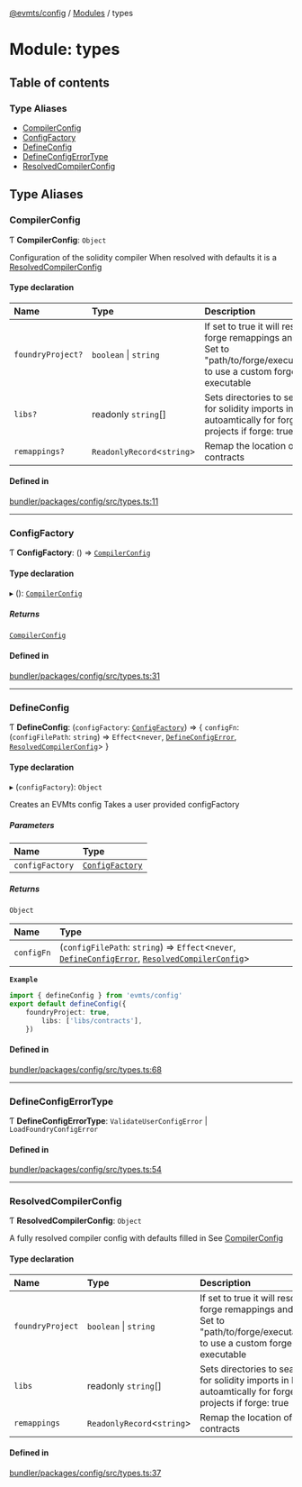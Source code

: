 [@evmts/config](../README.md) / [Modules](../modules.md) / types

# Module: types

## Table of contents

### Type Aliases

- [CompilerConfig](types.md#compilerconfig)
- [ConfigFactory](types.md#configfactory)
- [DefineConfig](types.md#defineconfig)
- [DefineConfigErrorType](types.md#defineconfigerrortype)
- [ResolvedCompilerConfig](types.md#resolvedcompilerconfig)

## Type Aliases

### CompilerConfig

Ƭ **CompilerConfig**: `Object`

Configuration of the solidity compiler
When resolved with defaults it is a [ResolvedCompilerConfig](types.md#resolvedcompilerconfig)

#### Type declaration

| Name | Type | Description |
| :------ | :------ | :------ |
| `foundryProject?` | `boolean` \| `string` | If set to true it will resolve forge remappings and libs Set to "path/to/forge/executable" to use a custom forge executable |
| `libs?` | readonly `string`[] | Sets directories to search for solidity imports in Read autoamtically for forge projects if forge: true |
| `remappings?` | `ReadonlyRecord`\<`string`\> | Remap the location of contracts |

#### Defined in

[bundler/packages/config/src/types.ts:11](https://github.com/evmts/evmts-monorepo/blob/main/bundler/packages/config/src/types.ts#L11)

___

### ConfigFactory

Ƭ **ConfigFactory**: () => [`CompilerConfig`](types.md#compilerconfig)

#### Type declaration

▸ (): [`CompilerConfig`](types.md#compilerconfig)

##### Returns

[`CompilerConfig`](types.md#compilerconfig)

#### Defined in

[bundler/packages/config/src/types.ts:31](https://github.com/evmts/evmts-monorepo/blob/main/bundler/packages/config/src/types.ts#L31)

___

### DefineConfig

Ƭ **DefineConfig**: (`configFactory`: [`ConfigFactory`](types.md#configfactory)) => \{ `configFn`: (`configFilePath`: `string`) => `Effect`\<`never`, [`DefineConfigError`](../classes/defineConfig.DefineConfigError.md), [`ResolvedCompilerConfig`](types.md#resolvedcompilerconfig)\>  }

#### Type declaration

▸ (`configFactory`): `Object`

Creates an EVMts config
Takes a user provided configFactory

##### Parameters

| Name | Type |
| :------ | :------ |
| `configFactory` | [`ConfigFactory`](types.md#configfactory) |

##### Returns

`Object`

| Name | Type |
| :------ | :------ |
| `configFn` | (`configFilePath`: `string`) => `Effect`\<`never`, [`DefineConfigError`](../classes/defineConfig.DefineConfigError.md), [`ResolvedCompilerConfig`](types.md#resolvedcompilerconfig)\> |

**`Example`**

```ts
import { defineConfig } from 'evmts/config'
export default defineConfig({
	foundryProject: true,
		libs: ['libs/contracts'],
	})
```

#### Defined in

[bundler/packages/config/src/types.ts:68](https://github.com/evmts/evmts-monorepo/blob/main/bundler/packages/config/src/types.ts#L68)

___

### DefineConfigErrorType

Ƭ **DefineConfigErrorType**: `ValidateUserConfigError` \| `LoadFoundryConfigError`

#### Defined in

[bundler/packages/config/src/types.ts:54](https://github.com/evmts/evmts-monorepo/blob/main/bundler/packages/config/src/types.ts#L54)

___

### ResolvedCompilerConfig

Ƭ **ResolvedCompilerConfig**: `Object`

A fully resolved compiler config with defaults filled in
See [CompilerConfig](types.md#compilerconfig)

#### Type declaration

| Name | Type | Description |
| :------ | :------ | :------ |
| `foundryProject` | `boolean` \| `string` | If set to true it will resolve forge remappings and libs Set to "path/to/forge/executable" to use a custom forge executable |
| `libs` | readonly `string`[] | Sets directories to search for solidity imports in Read autoamtically for forge projects if forge: true |
| `remappings` | `ReadonlyRecord`\<`string`\> | Remap the location of contracts |

#### Defined in

[bundler/packages/config/src/types.ts:37](https://github.com/evmts/evmts-monorepo/blob/main/bundler/packages/config/src/types.ts#L37)
